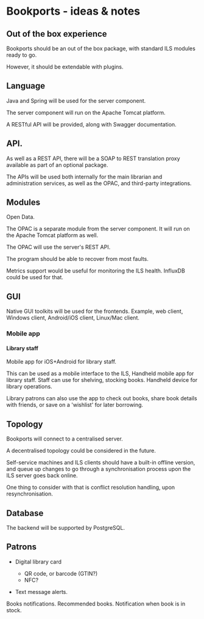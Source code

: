 # Bookports - ideas & notes

## Out of the box experience

Bookports should be an out of the box package, with standard ILS
modules ready to go.

However, it should be extendable with plugins.

## Language

Java and Spring will be used for the server component.

The server component will run on the Apache Tomcat platform.

A RESTful API will be provided, along with Swagger documentation.

## API.

As well as a REST API, there will be a SOAP to REST translation proxy available
as part of an optional package.

The APIs will be used both internally for the main librarian and administration
services, as well as the OPAC, and third-party integrations.

## Modules

Open Data.

The OPAC is a separate module from the server component. It will run on the
Apache Tomcat platform as well.

The OPAC will use the server's REST API.

The program should be able to recover from most faults.

Metrics support would be useful for monitoring the ILS
health. InfluxDB could be used for that.

## GUI

Native GUI toolkits will be used for the frontends. Example, web
client, Windows client, Android/iOS client, Linux/Mac client.

### Mobile app

#### Library staff

Mobile app for iOS+Android for library staff.

This can be used as a mobile interface to the ILS,
Handheld mobile app for library staff.
Staff can use for shelving, stocking books. Handheld device for
library operations.

Library patrons can also use the app to check out books, share book details
with friends, or save on a 'wishlist' for later borrowing.

## Topology

Bookports will connect to a centralised server.

A decentralised topology could be considered in the future.

Self-service machines and ILS clients should have a built-in offline
version, and queue up changes to go through a synchronisation process
upon the ILS server goes back online.

One thing to consider with that is conflict resolution handling, upon
resynchronisation.

## Database

The backend will be supported by PostgreSQL.

## Patrons

* Digital library card
   - QR code, or barcode (GTIN?)
   - NFC?

* Text message alerts.

Books notifications.
Recommended books.
Notification when book is in stock.
